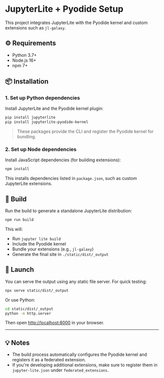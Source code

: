# JupyterLite + Pyodide Setup

This project integrates JupyterLite with the Pyodide kernel and custom extensions such as `jl-galaxy`.

## ⚙️ Requirements

- Python 3.7+
- Node.js 16+
- npm 7+

## 📦 Installation

### 1. Set up Python dependencies

Install JupyterLite and the Pyodide kernel plugin:

```bash
pip install jupyterlite
pip install jupyterlite-pyodide-kernel
```

> These packages provide the CLI and register the Pyodide kernel for bundling.

### 2. Set up Node dependencies

Install JavaScript dependencies (for building extensions):

```bash
npm install
```

This installs dependencies listed in `package.json`, such as custom JupyterLite extensions.

## 🔨 Build

Run the build to generate a standalone JupyterLite distribution:

```bash
npm run build
```

This will:
- Run `jupyter lite build`
- Include the Pyodide kernel
- Bundle your extensions (e.g., `jl-galaxy`)
- Generate the final site in `./static/dist/_output`

## 🚀 Launch

You can serve the output using any static file server. For quick testing:

```bash
npx serve static/dist/_output
```

Or use Python:

```bash
cd static/dist/_output
python -m http.server
```

Then open [http://localhost:8000](http://localhost:8000) in your browser.

---

## 💡 Notes

- The build process automatically configures the Pyodide kernel and registers it as a federated extension.
- If you're developing additional extensions, make sure to register them in `jupyter-lite.json` under `federated_extensions`.
